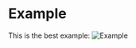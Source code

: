 # Example
This is the best example:
![Example](https://www.google.com/url?sa=i&url=https%3A%2F%2Fes.wikipedia.org%2Fwiki%2FArchivo%3AEjemplo.png&psig=AOvVaw39BJvzVA8YXQgZcaeZqZMd&ust=1614187457230000&source=images&cd=vfe&ved=0CAIQjRxqFwoTCMCc34HDgO8CFQAAAAAdAAAAABAE)
